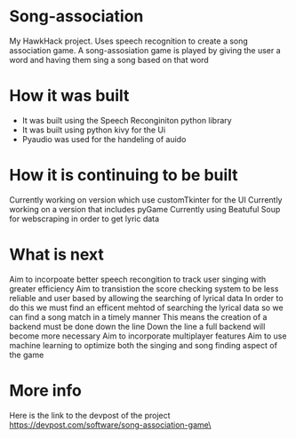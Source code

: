 # Song-association
My HawkHack project. Uses speech recognition to create a song association game.
A song-assosiation game is played by giving the user a word and having them sing a song based on that word

# How it was built
- It was built using the Speech Reconginiton python library 
- It was built using python kivy for the Ui
- Pyaudio was used for the handeling of auido 

# How it is continuing to be built
Currently working on version which use customTkinter for the UI 
Currently working on a version that includes pyGame 
Currently using Beatuful Soup for webscraping in order to get lyric data

# What is next 
Aim to incorpoate better speech recongition to track user singing with greater efficiency
Aim to transistion the score checking system to be less reliable and user based by allowing the searching of lyrical data 
In order to do this we must find an efficent mehtod of searching the lyrical data so we can find a song match in a timely manner
This means the creation of a backend must be done down the line
Down the line a full backend will become more necessary
Aim to incorporate multiplayer features 
Aim to use machine learning to optimize both the singing and song finding aspect of the game

# More info
Here is the link to the devpost of the project
https://devpost.com/software/song-association-game\

